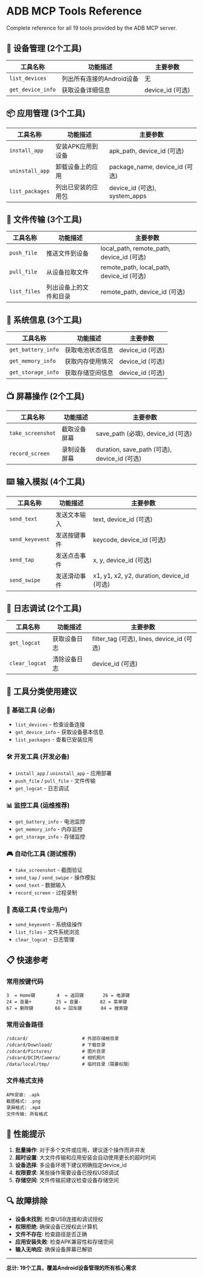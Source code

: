 # ADB MCP Tools Reference

Complete reference for all 19 tools provided by the ADB MCP server.

## 📱 设备管理 (2个工具)

| 工具名称 | 功能描述 | 主要参数 |
|---------|---------|---------|
| `list_devices` | 列出所有连接的Android设备 | 无 |
| `get_device_info` | 获取设备详细信息 | device_id (可选) |

## 📦 应用管理 (3个工具)

| 工具名称 | 功能描述 | 主要参数 |
|---------|---------|---------|
| `install_app` | 安装APK应用到设备 | apk_path, device_id (可选) |
| `uninstall_app` | 卸载设备上的应用 | package_name, device_id (可选) |
| `list_packages` | 列出已安装的应用包 | device_id (可选), system_apps |

## 📁 文件传输 (3个工具)

| 工具名称 | 功能描述 | 主要参数 |
|---------|---------|---------|
| `push_file` | 推送文件到设备 | local_path, remote_path, device_id (可选) |
| `pull_file` | 从设备拉取文件 | remote_path, local_path, device_id (可选) |
| `list_files` | 列出设备上的文件和目录 | remote_path, device_id (可选) |

## 🔋 系统信息 (3个工具)

| 工具名称 | 功能描述 | 主要参数 |
|---------|---------|---------|
| `get_battery_info` | 获取电池状态信息 | device_id (可选) |
| `get_memory_info` | 获取内存使用情况 | device_id (可选) |
| `get_storage_info` | 获取存储空间信息 | device_id (可选) |

## 📺 屏幕操作 (2个工具)

| 工具名称 | 功能描述 | 主要参数 |
|---------|---------|---------|
| `take_screenshot` | 截取设备屏幕 | save_path (必填), device_id (可选) |
| `record_screen` | 录制设备屏幕 | duration, save_path (可选), device_id (可选) |

## ⌨️ 输入模拟 (4个工具)

| 工具名称 | 功能描述 | 主要参数 |
|---------|---------|---------|
| `send_text` | 发送文本输入 | text, device_id (可选) |
| `send_keyevent` | 发送按键事件 | keycode, device_id (可选) |
| `send_tap` | 发送点击事件 | x, y, device_id (可选) |
| `send_swipe` | 发送滑动事件 | x1, y1, x2, y2, duration, device_id (可选) |

## 📝 日志调试 (2个工具)

| 工具名称 | 功能描述 | 主要参数 |
|---------|---------|---------|
| `get_logcat` | 获取设备日志 | filter_tag (可选), lines, device_id (可选) |
| `clear_logcat` | 清除设备日志 | device_id (可选) |

## 🎯 工具分类使用建议

### 🔰 基础工具 (必备)
- `list_devices` - 检查设备连接
- `get_device_info` - 获取设备基本信息
- `list_packages` - 查看已安装应用

### 🛠️ 开发工具 (开发必备)
- `install_app` / `uninstall_app` - 应用部署
- `push_file` / `pull_file` - 文件传输
- `get_logcat` - 日志调试

### 📊 监控工具 (运维推荐)
- `get_battery_info` - 电池监控
- `get_memory_info` - 内存监控
- `get_storage_info` - 存储监控

### 🎮 自动化工具 (测试推荐)
- `take_screenshot` - 截图验证
- `send_tap` / `send_swipe` - 操作模拟
- `send_text` - 数据输入
- `record_screen` - 过程录制

### 🔧 高级工具 (专业用户)
- `send_keyevent` - 系统级操作
- `list_files` - 文件系统浏览
- `clear_logcat` - 日志管理

## 📋 快速参考

### 常用按键代码
```
3  = Home键        4  = 返回键       26 = 电源键
24 = 音量+         25 = 音量-       82 = 菜单键
67 = 删除键        66 = 回车键       84 = 搜索键
```

### 常用设备路径
```
/sdcard/                    # 外部存储根目录
/sdcard/Download/           # 下载目录
/sdcard/Pictures/           # 图片目录
/sdcard/DCIM/Camera/        # 相机照片
/data/local/tmp/            # 临时目录（需要权限）
```

### 文件格式支持
```
APK安装: .apk
截图格式: .png
录屏格式: .mp4
文件传输: 所有格式
```

## 🚀 性能提示

1. **批量操作**: 对于多个文件或应用，建议逐个操作而非并发
2. **超时设置**: 大文件传输和应用安装会自动使用更长的超时时间
3. **设备选择**: 多设备环境下建议明确指定device_id
4. **权限要求**: 某些操作需要设备已授权USB调试
5. **存储空间**: 文件传输前建议检查设备存储空间

## 🔍 故障排除

- **设备未找到**: 检查USB连接和调试授权
- **权限拒绝**: 确保设备已授权此计算机
- **文件不存在**: 检查路径是否正确
- **应用安装失败**: 检查APK兼容性和存储空间
- **输入无响应**: 确保设备屏幕已解锁

---

**总计: 19个工具，覆盖Android设备管理的所有核心需求**
